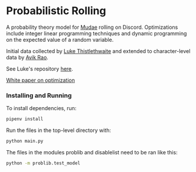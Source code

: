 # Probabilistic Rolling

A probability theory model for [Mudae](https://top.gg/bot/432610292342587392)
rolling on Discord.
Optimizations include integer linear programming techniques and
dynamic programming on the expected value of a random variable.

Initial data collected by [Luke Thistlethwaite](https://github.com/lthistle)
and extended to character-level data by [Avik Rao](https://github.com/AvikRao).

See Luke's repository [here](https://github.com/lthistle/mudae-optimizer).

[White paper on optimization](https://github.com/stephen-huan/cs-lectures/blob/master/probability-theory/gacha-optimization/writeup.pdf)

### Installing and Running

To install dependencies, run:
```bash
pipenv install
```

Run the files in the top-level directory with:
```bash
python main.py
```

The files in the modules problib and disablelist need to be ran like this:
```bash
python -m problib.test_model
```

